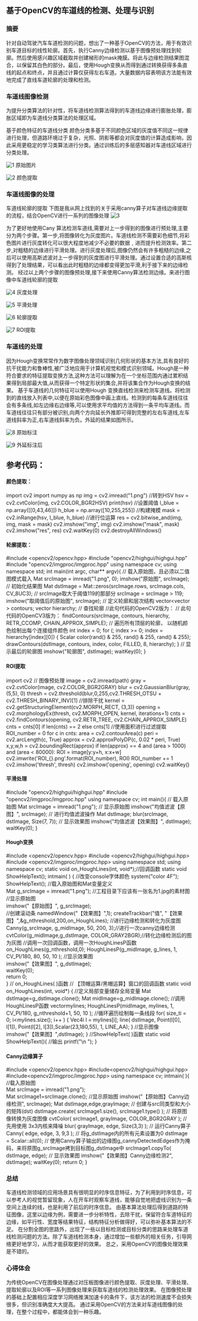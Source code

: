 ## 基于OpenCV的车道线的检测、处理与识别

### 摘要 
针对自动驾驶汽车车道检测的问题，想出了一种基于OpenCV的方法，用于有效识别车道目标的线性轮廓。首先，执行Canny边缘检测以基于图像预处理找到轮廓。然后使用感兴趣区域截取并创建梯形的mask掩膜。将此与边缘检测结果图混合，以保留其白色的部分。最后，使用Hough变换从而得到通过转换获得多条直线的起点和终点，并且通过计算仅获得左右车道。大量数据内容表明该方法能有效地完成了直线车道轮廓的处理和检测。

### 车道线图像检测

为提升分类算法的针对性，将车道线检测算法得到的车道线边缘进行膨胀处理，膨胀区域即为车道线分类算法的处理区域。

基于颜色特征的车道线分类
颜色分类多基于不同颜色区域的灰度值不同这一规律进行处理，但道路环境过于复杂，光照、阴影等都会对灰度值的计算造成影响，因此采用更稳定的学习类算法进行分类。通过训练后的多层感知器对车道线区域进行分类处理。

![1](1.png)
原始图片

![2](2.png)
颜色提取

### 车道线图像的处理
车道线轮廓的提取
下图是我从网上找到的关于采用canny算子对车道线边缘提取的流程，结合OpenCV进行一系列的图像处理
![3](3.png)

为了更好地使用Cany 算法检测车道线,需要对上一步得到的图像进行预处理,主要分为两个步骤。第一步,将图像转化为灰度图片。车道线检测不需要彩色细节,将彩色图片进行灰度转化可以很大程度地减少不必要的数据﹐进而提升检测效率。第二步,对粗糙的边缘进行平滑处理。进行灰度处理后,图像仍然会有许多粗糙的边缘,之后可以使用高斯滤波对上一步得到的灰度图进行平滑处理。通过设置合适的高斯核得到了处理结果，可以看出此时粗糙的边缘都变得更加平滑,利于接下来的边缘检测。
经过以上两个步骤的图像预处理,接下来使用Canny算法检测边缘。来进行图像中车道线轮廓的提取

![4](4.png)
灰度处理

![5](5.png)
平滑处理

![6](6.png)
轮廓提取

![7](7.png)
ROI提取

### 车道线的处理
因为Hough变换常常作为数字图像处理领域识别几何形状的基本方法,具有良好的抗干扰能力和鲁棒性,被广泛地应用于计算机视觉和模式识别领域。Hough是一种符合要求的特征提取变换方法,这种方法可以理解为在一个坐标范围内通过累积结果得到局部最大值,从而获得一个特定形状的集合,并将该集合作为Hough变换的结果。
基于车道线的几何特征可以使用Hough 变换直线检测来检测车道线。将检测到的直线放入列表中,以便在原始彩色图像中画上直线。检测到的每条车道线往往会有多条线,如左边缘右边缘等,可以使用求平均值的方法得到一条平均车道线。而车道线往往只有部分被识别,向两个方向延长外推即可得到完整的左右车道线,左车道线斜率为正,右车道线斜率为负。外延的结果如图所示。

![8](8.png)
原始标注

![9](9.png)
外延标注后


## 参考代码：

#### 颜色提取：
import cv2
import numpy as np
img = cv2.imread("1.png")
//转到HSV
hsv = cv2.cvtColor(img, cv2.COLOR_BGR2HSV)
print(hsv)
//设置阈值
l_blue = np.array([[0,43,46]])
h_blue = np.array([10,255,255])
//构建掩模
mask = cv2.inRange(hsv, l_blue, h_blue)
//进行位运算
res = cv2.bitwise_and(img, img, mask = mask)
cv2.imshow("img", img)
cv2.imshow("mask", mask)
cv2.imshow("res", res)
cv2.waitKey(0)
cv2.destroyAllWindows()


#### 轮廓提取：
 #include <opencv2/opencv.hpp>
 #include "opencv2/highgui/highgui.hpp"
 #include "opencv2/imgproc/imgproc.hpp"
using namespace cv;
using namespace std;
int main(int argc, char** argv){
// 	载入原始图，且必须以二值图模式载入
Mat srcImage = imread("1.png", 0);
imshow("原始图", srcImage);
//	初始化结果图
Mat dstImage = Mat::zeros(srcImage.rows, srcImage.cols, CV_8UC3);
//	srcImage取大于阈值119的那部分
srcImage = srcImage > 119;
imshow("取阈值后的原始图", srcImage);
//	定义轮廓和层次结构
vector<vector<Point> > contours;
vector<Vec4i> hierarchy;
//	查找轮廓
//此句代码的OpenCV2版为：
//	此句代码的OpenCV3版为：
findContours(srcImage, contours, hierarchy, RETR_CCOMP, CHAIN_APPROX_SIMPLE);
//	遍历所有顶层的轮廓， 以随机颜色绘制出每个连接组件颜色
int index = 0;
for (; index >= 0; index = hierarchy[index][0])
{
Scalar color(rand() & 255, rand() & 255, rand() & 255);
drawContours(dstImage, contours, index, color, FILLED, 8, hierarchy);
}
//	显示最后的轮廓图
imshow("轮廓图", dstImage);
waitKey(0);
}


#### ROI提取
import cv2
// 图像预处理
image = cv2.imread(path)
gray = cv2.cvtColor(image, cv2.COLOR_BGR2GRAY)
blur = cv2.GaussianBlur(gray, (5,5), 0)
thresh = cv2.threshold(blur,0,255,cv2.THRESH_OTSU + cv2.THRESH_BINARY_INV)[1]
//排除干扰
kernel = cv2.getStructuringElement(cv2.MORPH_RECT, (3,3))
opening = cv2.morphologyEx(thresh, cv2.MORPH_OPEN, kernel, iterations=1)
cnts = cv2.findContours(opening, cv2.RETR_TREE, cv2.CHAIN_APPROX_SIMPLE)
cnts = cnts[0] if len(cnts) == 2 else cnts[1]
//使用面积进行过滤提取
ROI_number = 0
for c in cnts:
    area = cv2.contourArea(c)
    peri = cv2.arcLength(c, True)
    approx = cv2.approxPolyDP(c, 0.02 * peri, True)
    x,y,w,h = cv2.boundingRect(approx)
    if len(approx) == 4 and (area > 1000) and (area < 80000):
        ROI = image[y:y+h, x:x+w]
        cv2.imwrite(&apos;ROI_{}.png&apos;.format(ROI_number), ROI)
        ROI_number += 1
cv2.imshow(&apos;thresh&apos;, thresh)
cv2.imshow(&apos;opening&apos;, opening)
cv2.waitKey()

#### 平滑处理
 #include "opencv2/highgui/highgui.hpp" 
 #include "opencv2/imgproc/imgproc.hpp" 
using namespace cv;
int main(){
//	载入原始图
Mat srcImage = imread("1.png");
//	显示原始图
imshow("均值滤波【原图】", srcImage);
//	进行均值滤波操作
Mat dstImage;
blur(srcImage, dstImage, Size(7, 7));
//	显示效果图
imshow("均值滤波【效果图】", dstImage);
waitKey(0);
}


#### Hough变换
 #include <opencv2/opencv.hpp>
 #include <opencv2/highgui/highgui.hpp>
 #include <opencv2/imgproc/imgproc.hpp>
using namespace std;
using namespace cv;
static void on_HoughLines(int, void*);//回调函数
static void ShowHelpText();
intmain( )
{
	//改变console字体颜色
	system("color 4F");  
	ShowHelpText();
	//载入原始图和Mat变量定义   
	Mat g_srcImage = imread("1.png");  //工程目录下应该有一张名为1.jpg的素材图
	//显示原始图  
	imshow("【原始图】", g_srcImage);  
	//创建滚动条
	namedWindow("【效果图】",1);
	createTrackbar("值", "【效果图】",&g_nthreshold,200,on_HoughLines);
	//进行边缘检测和转化为灰度图
	Canny(g_srcImage, g_midImage, 50, 200, 3);//进行一次canny边缘检测
	cvtColor(g_midImage,g_dstImage, COLOR_GRAY2BGR);//转化边缘检测后的图为灰图
	//调用一次回调函数，调用一次HoughLinesP函数
	on_HoughLines(g_nthreshold,0);
	HoughLinesP(g_midImage, g_lines, 1, CV_PI/180, 80, 50, 10 );
	//显示效果图  
	imshow("【效果图】", g_dstImage);  
	waitKey(0);  
	return 0;  
}
//		on_HoughLines( )函数
//		【顶帽运算/黑帽运算】窗口的回调函数
static void on_HoughLines(int, void*)
{
	//定义局部变量储存全局变量
	Mat dstImage=g_dstImage.clone();
	Mat midImage=g_midImage.clone();
	//调用HoughLinesP函数
	vector<Vec4i>mylines;
	HoughLinesP(midImage, mylines, 1, CV_PI/180, g_nthreshold+1, 50, 10 );
	//循环遍历绘制每一条线段
	for( size_ti = 0; i<mylines.size(); i++ )
{
		Vec4i l = mylines[i];
		line( dstImage, Point(l[0], l[1]), Point(l[2], l[3]),Scalar(23,180,55), 1, LINE_AA);
	}
	//显示图像
	imshow("【效果图】",dstImage);
}
//ShowHelpText( )函数
static void ShowHelpText(){
	//输出
	printf("\n ");
}



#### Canny边缘算子

 #include <opencv2/opencv.hpp>
 #include<opencv2/highgui/highgui.hpp>
 #include<opencv2/imgproc/imgproc.hpp>
using namespace cv;
intmain( ){
	//载入原始图  
	Mat srcImage = imread("1.png");  
	Mat srcImage1=srcImage.clone();
	//显示原始图 
	imshow("【原始图】Canny边缘检测", srcImage); 
	Mat dstImage,edge,grayImage;
	//	创建与src同类型和大小的矩阵(dst)
	dstImage.create( srcImage1.size(), srcImage1.type() );
	//	将原图像转换为灰度图像
	cvtColor( srcImage1, grayImage, COLOR_BGR2GRAY );
	//	先用使用 3x3内核来降噪
	blur( grayImage, edge, Size(3,3) );
	//	运行Canny算子
	Canny( edge, edge, 3, 9,3 );
	//	将g_dstImage内的所有元素设置为0 
	dstImage = Scalar::all(0);
	//	使用Canny算子输出的边缘图g_cannyDetectedEdges作为掩码，来将原图g_srcImage拷到目标图g_dstImage中
	srcImage1.copyTo( dstImage, edge);
	//	显示效果图 
	imshow("【效果图】Canny边缘检测2", dstImage); 
	waitKey(0); 
	return 0; 
}

### 总结
车道线检测领域的应用场景具有很明显的时序信息特征，为了利用到时序信息，可以参考人的视觉暂留现象，人在开车时观察车道线，能够自觉地把虚线识别为一条空间上连续的线，也是利用了前后的时序信息。
由基本算法处理后得到道路的特征图像，这里以边缘为例，需要进一步分析特性，去除干扰，保留符合车道特征的边缘，如平行性、宽度等结果特征，结构特征分析做得好，可以弥补基本算法的不足。
在分割全图的思路外，出现了一些以目标检测或目标分类的思路来处理车道线检测问题的方法。除了车道线检测本身，通过增加一些额外的相关任务，引导网络更好地学习，从而才能获取更好的效果。
总之，采用OpenCV的图像处理效果是不错的。


### 心得体会
为传统OpenCV在图像处理通过对压板图像进行颜色提取、灰度处理、平滑处理、提取轮廓以及ROI等一系列图像处理来获取车道线的检测处理效果。
在图像预处理的基础上配置相应深度学习网络推演加速卡的条件下，该方法的检测速度不会损失很多，但识别准确度大大提高。
通过采用OpenCV的方法来对车道线图像的处理，在整个过程中，都能体会到一种乐趣。